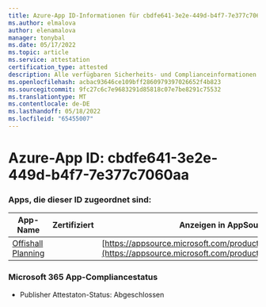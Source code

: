 ```yaml
---
title: Azure-App ID-Informationen für cbdfe641-3e2e-449d-b4f7-7e377c7060aa
ms.author: elmalova
author: elenamalova
manager: tonybal
ms.date: 05/17/2022
ms.topic: article
ms.service: attestation
certification_type: attested
description: Alle verfügbaren Sicherheits- und Complianceinformationen für cbdfe641-3e2e-449d-b4f7-7e377c7060aa.
ms.openlocfilehash: acbac93646ce109bff2860979397026652f4b823
ms.sourcegitcommit: 9fc27c6c7e9683291d85818c07e7be8291c75532
ms.translationtype: MT
ms.contentlocale: de-DE
ms.lasthandoff: 05/18/2022
ms.locfileid: "65455007"
---
```

# <a name="azure-app-id-cbdfe641-3e2e-449d-b4f7-7e377c7060aa"></a>Azure-App ID: cbdfe641-3e2e-449d-b4f7-7e377c7060aa


### <a name="apps-associated-with-this-id"></a>Apps, die dieser ID zugeordnet sind:
| **App-Name** | **Zertifiziert** | **Anzeigen in AppSource** |
|--------------|---------------|-----------------------|
| [Offishall Planning](../forward/WA200004048.md) |  | [https://appsource.microsoft.com/product/office/WA200004048](https://appsource.microsoft.com/product/office/WA200004048) |

### <a name="microsoft-365-app-compliance-status"></a>Microsoft 365 App-Compliancestatus
- Publisher Attestaton-Status: Abgeschlossen
